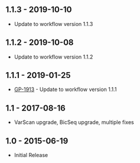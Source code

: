 ## 1.1.3 - 2019-10-10
- Update to workflow version 1.1.3
## 1.1.2 - 2019-10-08
- Update to workflow version 1.1.2
## 1.1.1 - 2019-01-25
- [GP-1913](https://jira.oicr.on.ca/browse/GP-1913) - Update to workflow version 1.1.1
## 1.1 - 2017-08-16
- VarScan upgrade, BicSeq upgrade, multiple fixes
## 1.0 - 2015-06-19
 - Initial Release
